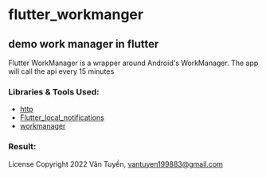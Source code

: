 # flutter_workmanger

## demo work manager in flutter
  Flutter WorkManager is a wrapper around Android's WorkManager. 
  The app will call the api every 15 minutes
  
 ### Libraries & Tools Used:
 * [http](https://github.com/dart-lang/http)
 * [Flutter_local_notifications](https://github.com/MaikuB/flutter_local_notifications)
 * [workmanager](https://github.com/fluttercommunity/flutter_workmanager)
 
 ### Result:
 
 License
Copyright 2022 Văn Tuyền, vantuyen199883@gmail.com

    
  
